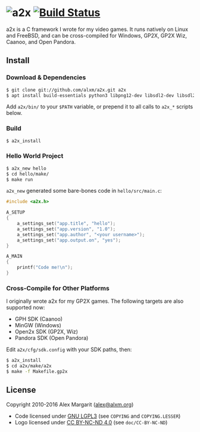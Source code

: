 ![a2x](https://github.com/alxm/a2x/raw/master/doc/a2x-logo.png "a2x") [![Build Status](https://travis-ci.org/alxm/a2x.svg?branch=master)](https://travis-ci.org/alxm/a2x)
=========================================================================================================================================================================

a2x is a C framework I wrote for my video games. It runs natively on Linux and FreeBSD, and can be cross-compiled for Windows, GP2X, GP2X Wiz, Caanoo, and Open Pandora.

Install
-------

### Download & Dependencies

```sh
$ git clone git://github.com/alxm/a2x.git a2x
$ apt install build-essentials python3 libpng12-dev libsdl2-dev libsdl2-mixer-dev
```

Add `a2x/bin/` to your `$PATH` variable, or prepend it to all calls to `a2x_*` scripts below.

### Build

```sh
$ a2x_install
```

### Hello World Project

```sh
$ a2x_new hello
$ cd hello/make/
$ make run
```

`a2x_new` generated some bare-bones code in `hello/src/main.c`:

```C
#include <a2x.h>

A_SETUP
{
    a_settings_set("app.title", "hello");
    a_settings_set("app.version", "1.0");
    a_settings_set("app.author", "<your username>");
    a_settings_set("app.output.on", "yes");
}

A_MAIN
{
    printf("Code me!\n");
}
```

### Cross-Compile for Other Platforms

I originally wrote a2x for my GP2X games. The following targets are also supported now:

* GPH SDK (Caanoo)
* MinGW (Windows)
* Open2x SDK (GP2X, Wiz)
* Pandora SDK (Open Pandora)

Edit `a2x/cfg/sdk.config` with your SDK paths, then:

```sh
$ a2x_install
$ cd a2x/make/a2x
$ make -f Makefile.gp2x
```

License
-------

Copyright 2010-2016 Alex Margarit (alex@alxm.org)

* Code licensed under [GNU LGPL3](https://www.gnu.org/licenses/lgpl.html) (see `COPYING` and `COPYING.LESSER`)
* Logo licensed under [CC BY-NC-ND 4.0](https://creativecommons.org/licenses/by-nc-nd/4.0/) (see `doc/CC-BY-NC-ND`)
